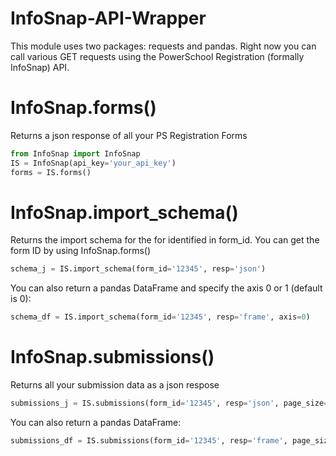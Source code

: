 # InfoSnap-API-Wrapper

This module uses two packages: requests and pandas. Right now you can call various GET requests using the PowerSchool Registration (formally InfoSnap) API.

# InfoSnap.forms()
Returns a json response of all your PS Registration Forms
```python
from InfoSnap import InfoSnap
IS = InfoSnap(api_key='your_api_key')
forms = IS.forms()
```
# InfoSnap.import_schema()
Returns the import schema for the for identified in form_id. You can get the form ID by using InfoSnap.forms()
```python
schema_j = IS.import_schema(form_id='12345', resp='json')
```
You can also return a pandas DataFrame and specify the axis 0 or 1 (default is 0):
```python
schema_df = IS.import_schema(form_id='12345', resp='frame', axis=0)
```
# InfoSnap.submissions()

Returns all your submission data as a json respose
```python
submissions_j = IS.submissions(form_id='12345', resp='json', page_size=50)
```
You can also return a pandas DataFrame:
```python
submissions_df = IS.submissions(form_id='12345', resp='frame', page_size=50)
```
